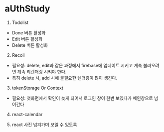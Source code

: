 # aUthStudy

1. Todolist

- Done 버튼 활성화
- Edit 버튼 활성화
- Delete 버튼 활성화

2. Recoil

- 필요성: delete, edit과 같은 과정에서 firebase에 업데이트 시키고 계속 불러오려면 계속 리렌더링 시켜야 한다.
- 특히 delete 시, add 시에 불필요한 렌더링이 많이 생긴다.

3. tokenStorage Or Context

- 필요성: 첫화면에서 확인이 늦게 되어서 로그인 창이 한번 보였다가 메인창으로 넘어간다

4. react-calendar

5. react 사진 넘겨가며 보일 수 있도록
